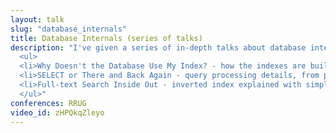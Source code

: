 ```yaml
---
layout: talk
slug: "database_internals"
title: Database Internals (series of talks)
description: "I've given a series of in-depth talks about database internals at Rzeszów Ruby User Group meetups:
  <ul>
  <li>Why Doesn't the Database Use My Index? - how the indexes are built, and how to use them efficiently</li>
  <li>SELECT or There and Back Again - query processing details, from parsing all the way down to storage and back to the client</li>
  <li>Full-text Search Inside Out - inverted index explained with simple implementation in Ruby as illustration</li>
  </ul>"
conferences: RRUG
video_id: zHPQkqZleyo
---
```

